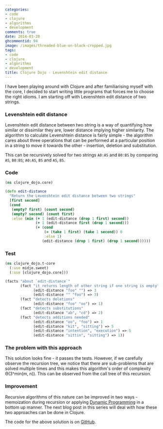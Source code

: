 ```yaml
---
categories:
- code
- clojure
- algorithms
- development
comments: true
date: 2014-03-20
ghcommentid: 94
image: /images/threaded-blue-on-black-cropped.jpg
tags:
- code
- clojure
- algorithms
- development
title: Clojure Dojo - Levenshtein edit distance
---
```


I have been playing around with Clojure and after familiarising myself with the core, I decided to start writing little programs that forces me to choose the right idioms. I am starting off with Levenshtein edit distance of two strings.

### Levenshtein edit distance
Levenshtein edit distance between two string is a way of quantifying how similar or dissimilar they are, lower distance implying higher similarity. The algorithm to calculate Levenshtein distance is fairly simple - the algorithm cares about three operations that can be performed at a particular position in a string to move it towards the other - insertion, deletion and substitution.

This can be recursively solved for two strings `A0:AS` and `B0:BS` by comparing `AS`, `B0:BS`; `A0:AS`, `BS` and `AS`, `BS`.

### Code
```clojure
(ns clojure_dojo.core)

(defn edit-distance
  "Return the Levenshtein edit distance between two strings"
  [first second]
  (cond
   (empty? first) (count second)
   (empty? second) (count first)
   :else (min (+ 1 (edit-distance (drop 1 first) second))
              (+ 1 (edit-distance first (drop 1 second)))
              (+ (cond
                  (= (take 1 first) (take 1 second)) 0
                  :else 1)
                 (edit-distance (drop 1 first) (drop 1 second))))))
```

### Test
```clojure
(ns clojure_dojo.t-core
  (:use midje.sweet)
  (:use [clojure_dojo.core]))

(facts "about `edit-distance`"
       (fact "it returns length of other string if one string is empty"
             (edit-distance "foo" "") => 3
             (edit-distance "" "foo") => 3)
       (fact "detects deletions"
             (edit-distance "foo" "oo") => 1)
       (fact "detects substitutions"
             (edit-distance "ab", "cd") => 2)
       (fact "detects additions needed"
             (edit-distance "oo", "foo") => 1
             (edit-distance "kit", "sitting") => 5
             (edit-distance "intention", "execution") => 5
             (edit-distance "sittin", "sitting") => 1))
```

### The problem with this approach
This solution looks fine - it passes the tests. However, if we carefully observe the recursion tree, we notice that there are sub-problems that are solved multiple times and this makes this algorithm's order of complexity Θ(3^min(m, n)). This can be observed from the call tree of this recursion.

### Improvement
Recursive algorithms of this nature can be improved in two ways - memoization during recursion or applying [Dynamic Programming](https://en.wikipedia.org/wiki/Dynamic_programming) in a bottom up manner. The next blog post in this series will deal with how these two approaches can be done in Clojure.

The code for the above solution is on [GitHub](https://github.com/sdqali/clojure-dojo).